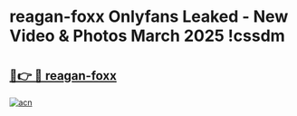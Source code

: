 # reagan-foxx Onlyfans Leaked - New Video & Photos March 2025 !cssdm

# <h2><a href="https://c3xuwt.iuczelnia.edu.pl?title=reagan-foxx&ref=cssdm">🔗👉 🔴 reagan-foxx</a></h2>

[![acn](https://github.com/user-attachments/assets/0f9c940e-d8b0-45ae-aac7-cd30a18b3e1c)](https://c3xuwt.iuczelnia.edu.pl?title=reagan-foxx&ref=cssdm)

